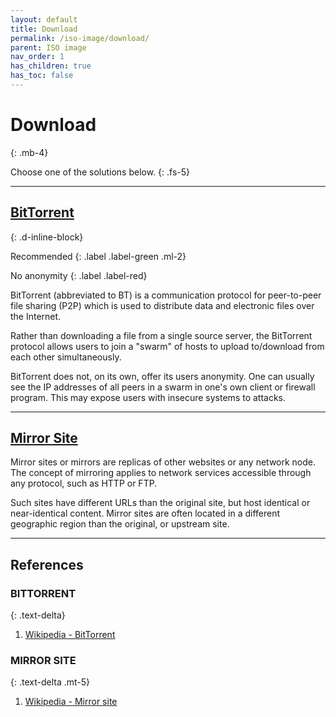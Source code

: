 ```yaml
---
layout: default
title: Download
permalink: /iso-image/download/
parent: ISO image
nav_order: 1
has_children: true
has_toc: false
---
```


# Download
{: .mb-4}

Choose one of the solutions below.
{: .fs-5}

---

## [BitTorrent](/Andromeda/iso-image/download/bittorrent/)
{: .d-inline-block}

Recommended
{: .label .label-green .ml-2}

No anonymity
{: .label .label-red}

BitTorrent (abbreviated to BT) is a communication protocol for peer-to-peer file sharing (P2P) which is used to distribute data and electronic files over the Internet.

Rather than downloading a file from a single source server, the BitTorrent protocol allows users to join a "swarm" of hosts to upload to/download from each other simultaneously.

BitTorrent does not, on its own, offer its users anonymity. One can usually see the IP addresses of all peers in a swarm in one's own client or firewall program. This may expose users with insecure systems to attacks.

---

## [Mirror Site](/Andromeda/iso-image/download/mirror-site/)

Mirror sites or mirrors are replicas of other websites or any network node. The concept of mirroring applies to network services accessible through any protocol, such as HTTP or FTP.

Such sites have different URLs than the original site, but host identical or near-identical content. Mirror sites are often located in a different geographic region than the original, or upstream site.

---

## References

### BITTORRENT
{: .text-delta}

1. [Wikipedia - BitTorrent](https://en.wikipedia.org/wiki/BitTorrent)

### MIRROR SITE
{: .text-delta .mt-5}

1. [Wikipedia - Mirror site](https://en.wikipedia.org/wiki/Mirror_site)
